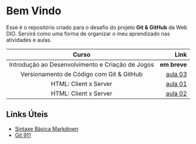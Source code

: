 # Bem Vindo

Esse é o repositório criado para o desafio do projeto **Git & GitHub** da Web DIO. Servirá como uma forma de organizar o meu aprendizado nas atividades e aulas.

|                  Curso                         |    Link    |
|                 :-----:                        |    ----:   |
|Introdução ao Desenvolvimento e Criação de Jogos|**em breve**|
|Versionamento de Código com Git & GitHub        |[aula 03](cursos/02_Versionamento_de_Codigo/resumo_aula03.md)|
|HTML: Client x Server                           | [aula 01](cursos/03_HTML_ClientxServer/01_Historia-da-web.md)|
|HTML: Client x Server|[aula 02](cursos/03_HTML_ClientxServer/02_Clients.md)|

## Links Úteis

- [Sintaxe Básica Markdown](https://markdown.net.br/sintaxe-basica/#:~:text=Para%20gerar%20uma%20quebra%20de,e%20pressione%20a%20tecla%20Enter%20.)
- [Git 911](https://github.com/lobotelho22/git-911)
